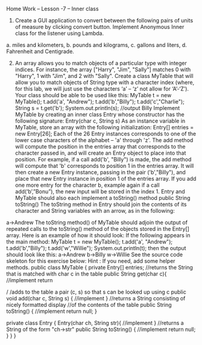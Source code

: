 Home Work – Lesson -7 – Inner class

1. Create a GUI application to convert between the following pairs of units of measure by clicking convert button. 
Implement Anonymous Inner class for the listener using Lambda.

a. miles and kilometers,
b. pounds and kilograms,
c. gallons and liters,
d. Fahrenheit and Centigrade.



2. An array allows you to match objects of a particular type with integer indices. For
instance, the array ["Harry", "Jim", "Sally"] matches 0 with "Harry", 1 with "Jim",
and 2 with "Sally".
Create a class MyTable that will allow you to match objects of String type with a
character index (where, for this lab, we will just use the characters ‘a’ – ‘z’ not allow for
‘A’-‘Z’). Your class should be able to be used like this:
MyTable t = new MyTable();
t.add('a', "Andrew");
t.add('b',"Billy");
t.add('c',"Charlie");
String s = t.get('b');
System.out.println(s);
//output
Billy
Implement MyTable by creating an inner class Entry whose constructor has the following
signature:
Entry(char c, String s)
As an instance variable in MyTable, store an array with the following initialization:
Entry[] entries = new Entry[26];
Each of the 26 Entry instances corresponds to one of the lower case characters of the
alphabet – 'a' through 'z'.
The add method will compute the position in the entries array that corresponds to the
character passed in, and will create an Entry object to place into that position. For
example, if a call add('b', "Billy") is made, the add method will compute that 'b'
corresponds to position 1 in the entries array.
It will then create a new Entry instance, passing in the pair ('b',"Billy"), and place that
new Entry instance in position 1 of the entries array.
If you add one more entry for the character b, example again if a call add(‘b’,”Bonu”),
the new input will be stored in the index 1.
Entry and MyTable should also each implement a toString() method
public String toString()
The toString method in Entry should join the contents of its character and String variables
with an arrow, as in the following:


a->Andrew
The toString method() of MyTable should adjoin the output of repeated calls to the
toString() method of the objects stored in the Entry[] array.
Here is an example of how it should look: If the following appears in the main method:
MyTable t = new MyTable();
t.add('a', "Andrew");
t.add('b',"Billy");
t.add('w',"Willie");
System.out.println(t);
then the output should look like this:
a->Andrew
b->Billy
w->Willie
See the source code skeleton for this exercise below:
Hint : If you need, add some helper methods.
public class MyTable {
private Entry[] entries;
//returns the String that is matched with char c in the table
public String get(char c){
//implement
return

/
/adds to the table a pair (c, s) so that s can be looked up using c
public void add(char c, String s) {
//implement
}
//returns a String consisting of nicely formatted display
//of the contents of the table
public String toString() {
//implement
return null;
}

private class Entry {
Entry(char ch, String str){
//implement
}
//returns a String of the form "ch->str"
public String toString() {
//implement
return null;
}
}
}
